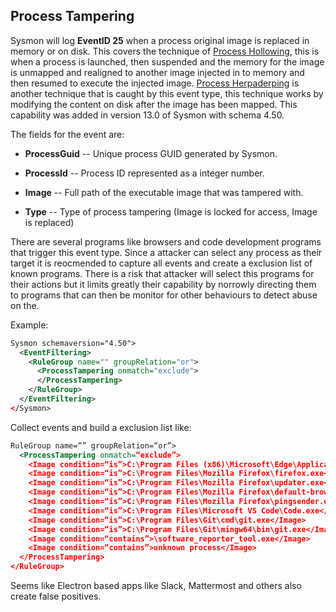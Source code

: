Process Tampering
-----------------

Sysmon will log **EventID 25** when a process original image is replaced in memory or on disk. This covers the technique of [Process Hollowing](https://attack.mitre.org/techniques/T1055/012/), this is when a process is launched, then suspended and the memory for the image is unmapped and realigned to another image injected in to memory and then resumed to execute the injected image. [Process Herpaderping](https://jxy-s.github.io/herpaderping/) is another technique that is caught by this event type, this technique works by modifying the content on disk after the image has been mapped. This capability was added in version 13.0 of Sysmon with schema 4.50.

The fields for the event are:

* **ProcessGuid** -- Unique process GUID generated by Sysmon.

* **ProcessId** -- Process ID represented as a integer number.

* **Image** -- Full path of the executable image that was tampered with.

* **Type** -- Type of process tampering (Image is locked for access, Image is replaced)

There are several programs like browsers and code development programs that trigger this event type. Since a attacker can select any process as their target it is reocmended to capture all events and create a exclusion list of known programs. There is a risk that attacker will select this programs for their actions but it limits greatly their capability by norrowly directing them to programs that can then be monitor for other behaviours to detect abuse on the.

Example:

```xml
Sysmon schemaversion="4.50">
  <EventFiltering>
    <RuleGroup name="" groupRelation="or">
      <ProcessTampering onmatch="exclude">
      </ProcessTampering>
    </RuleGroup>
  </EventFiltering>
</Sysmon>

```

Collect events and build a exclusion list like:

```xml
RuleGroup name=“” groupRelation=“or”>
  <ProcessTampering onmatch=“exclude”>
    <Image condition=“is”>C:\Program Files (x86)\Microsoft\Edge\Application\msedge.exe</Image>
    <Image condition=“is”>C:\Program Files\Mozilla Firefox\firefox.exe</Image>
    <Image condition=“is”>C:\Program Files\Mozilla Firefox\updater.exe</Image>
    <Image condition=“is”>C:\Program Files\Mozilla Firefox\default-browser-agent.exe</Image>
    <Image condition=“is”>C:\Program Files\Mozilla Firefox\pingsender.exe</Image>
    <Image condition=“is”>C:\Program Files\Microsoft VS Code\Code.exe</Image>
    <Image condition=“is”>C:\Program Files\Git\cmd\git.exe</Image>
    <Image condition=“is”>C:\Program Files\Git\mingw64\bin\git.exe</Image>
    <Image condition=“contains”>\software_reporter_tool.exe</Image>
    <Image condition=“contains”>unknown process</Image>
  </ProcessTampering>
</RuleGroup>
```

Seems like Electron based apps like Slack, Mattermost and others also create false positives.

